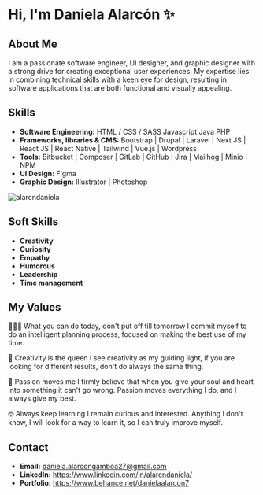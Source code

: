 # Hi, I'm Daniela Alarcón ✨

## About Me

I am a passionate software engineer, UI designer, and graphic designer with a strong drive for creating exceptional user experiences. My expertise lies in combining technical skills with a keen eye for design, resulting in software applications that are both functional and visually appealing.

## Skills
- **Software Engineering:** HTML / CSS / SASS Javascript Java PHP
- **Frameworks, libraries & CMS:** Bootstrap | Drupal | Laravel | Next JS | React JS | React Native | Tailwind | Vue.js | Wordpress
- **Tools:** Bitbucket | Composer | GitLab | GitHub | Jira | Mailhog | Minio | NPM
- **UI Design:** Figma
- **Graphic Design:** Illustrator | Photoshop

<p><img align="center" src="https://github-readme-stats.vercel.app/api/top-langs?username=alarcndaniela&show_icons=true&locale=en&layout=compact" alt="alarcndaniela" /></p>

## Soft Skills
- **Creativity**
- **Curiosity**
- **Empathy**
- **Humorous**
- **Leadership**
- **Time management**

## My Values

💆🏻‍♀️ What you can do today, don't put off till tomorrow
I commit myself to do an intelligent planning process, focused on making the best use of my time.


🎨 Creativity is the queen
I see creativity as my guiding light, if you are looking for different results, don't do always the same thing.


🥰 Passion moves me
I firmly believe that when you give your soul and heart into something it can't go wrong. Passion moves everything I do, and I always give my best.


🤓 Always keep learning
I remain curious and interested. Anything I don't know, I will look for a way to learn it, so I can truly improve myself.

## Contact

- **Email:** daniela.alarcongamboa27@gmail.com
- **LinkedIn:** https://www.linkedin.com/in/alarcndaniela/
- **Portfolio:** https://www.behance.net/danielaalarcon7
